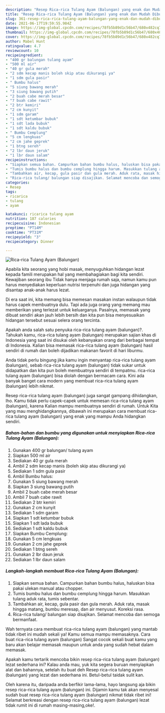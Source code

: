 ```yaml
---
description: "Resep Rica-rica Tulang Ayam (Balungan) yang enak dan Mudah Dibuat"
title: "Resep Rica-rica Tulang Ayam (Balungan) yang enak dan Mudah Dibuat"
slug: 361-resep-rica-rica-tulang-ayam-balungan-yang-enak-dan-mudah-dibuat
date: 2021-06-17T19:59:55.984Z
image: https://img-global.cpcdn.com/recipes/78fb5b89d1c56b47/680x482cq70/rica-rica-tulang-ayam-balungan-foto-resep-utama.jpg
thumbnail: https://img-global.cpcdn.com/recipes/78fb5b89d1c56b47/680x482cq70/rica-rica-tulang-ayam-balungan-foto-resep-utama.jpg
cover: https://img-global.cpcdn.com/recipes/78fb5b89d1c56b47/680x482cq70/rica-rica-tulang-ayam-balungan-foto-resep-utama.jpg
author: Mabel Hunt
ratingvalue: 4.7
reviewcount: 10
recipeingredient:
- "400 gr balungan tulang ayam"
- "500 ml air"
- "40 gr gula merah"
- "2 sdm kecap manis boleh skip atau dikurangi ya"
- "1 sdm gula pasir"
- " Bumbu halus"
- "5 siung bawang merah"
- "3 siung bawang putih"
- "2 buah cabe merah besar"
- "7 buah cabe rawit"
- "2 btr kemiri"
- "2 cm kunyit"
- "1 sdm garam"
- "1 sdt ketumbar bubuk"
- "1 sdt lada bubuk"
- "1 sdt kaldu bubuk"
- " Bumbu Cemplung"
- "5 cm lengkuas"
- "2 cm jahe geprek"
- "1 btng sereh"
- "2 lbr daun jeruk"
- "1 lbr daun salam"
recipeinstructions:
- "Siapkan semua bahan. Campurkan bahan bumbu halus, haluskan bisa pakai ulekan manual atau chopper."
- "Tumis bumbu halus dan bumbu cemplung hingga harum. Masukkan tulang aduk rata, tumis sebentar."
- "Tambahkan air, kecap, gula pasir dan gula merah. Aduk rata, masak hingga matang, bumbu meresap, dan air menyusut. Koreksi rasa."
- "Rica-rica tulang/ balungan siap disajikan. Selamat mencoba dan semoga bermanfaat."
categories:
- Resep
tags:
- ricarica
- tulang
- ayam

katakunci: ricarica tulang ayam 
nutrition: 187 calories
recipecuisine: Indonesian
preptime: "PT14M"
cooktime: "PT31M"
recipeyield: "3"
recipecategory: Dinner

---
```



![Rica-rica Tulang Ayam (Balungan)](https://img-global.cpcdn.com/recipes/78fb5b89d1c56b47/680x482cq70/rica-rica-tulang-ayam-balungan-foto-resep-utama.jpg)

Apabila kita seorang yang hobi masak, menyuguhkan hidangan lezat kepada famili merupakan hal yang membahagiakan bagi kita sendiri. Kewajiban seorang ibu Tidak hanya menjaga rumah saja, namun kamu pun harus menyediakan keperluan nutrisi terpenuhi dan juga hidangan yang disantap anak-anak harus lezat.

Di era  saat ini, kita memang bisa memesan masakan instan walaupun tidak harus capek membuatnya dulu. Tapi ada juga orang yang memang mau memberikan yang terlezat untuk keluarganya. Pasalnya, memasak yang dibuat sendiri akan jauh lebih bersih dan kita pun bisa menyesuaikan hidangan tersebut sesuai selera orang tercinta. 



Apakah anda salah satu penyuka rica-rica tulang ayam (balungan)?. Tahukah kamu, rica-rica tulang ayam (balungan) merupakan sajian khas di Indonesia yang saat ini disukai oleh kebanyakan orang dari berbagai tempat di Indonesia. Kalian bisa memasak rica-rica tulang ayam (balungan) hasil sendiri di rumah dan boleh dijadikan makanan favorit di hari liburmu.

Anda tidak perlu bingung jika kamu ingin menyantap rica-rica tulang ayam (balungan), sebab rica-rica tulang ayam (balungan) tidak sukar untuk didapatkan dan kita pun boleh membuatnya sendiri di tempatmu. rica-rica tulang ayam (balungan) bisa diolah dengan bermacam cara. Kini ada banyak banget cara modern yang membuat rica-rica tulang ayam (balungan) lebih nikmat.

Resep rica-rica tulang ayam (balungan) juga sangat gampang dihidangkan, lho. Kamu tidak perlu capek-capek untuk memesan rica-rica tulang ayam (balungan), karena Kalian mampu membuatnya sendiri di rumah. Untuk Kita yang mau menghidangkannya, dibawah ini merupakan cara membuat rica-rica tulang ayam (balungan) yang enak yang mampu Anda hidangkan sendiri.

<!--inarticleads1-->

##### Bahan-bahan dan bumbu yang digunakan untuk menyiapkan Rica-rica Tulang Ayam (Balungan):

1. Gunakan 400 gr balungan/ tulang ayam
1. Siapkan 500 ml air
1. Sediakan 40 gr gula merah
1. Ambil 2 sdm kecap manis (boleh skip atau dikurangi ya)
1. Sediakan 1 sdm gula pasir
1. Ambil  Bumbu halus:
1. Gunakan 5 siung bawang merah
1. Siapkan 3 siung bawang putih
1. Ambil 2 buah cabe merah besar
1. Ambil 7 buah cabe rawit
1. Sediakan 2 btr kemiri
1. Gunakan 2 cm kunyit
1. Sediakan 1 sdm garam
1. Siapkan 1 sdt ketumbar bubuk
1. Siapkan 1 sdt lada bubuk
1. Sediakan 1 sdt kaldu bubuk
1. Siapkan  Bumbu Cemplung:
1. Gunakan 5 cm lengkuas
1. Gunakan 2 cm jahe geprek
1. Sediakan 1 btng sereh
1. Gunakan 2 lbr daun jeruk
1. Sediakan 1 lbr daun salam




<!--inarticleads2-->

##### Langkah-langkah membuat Rica-rica Tulang Ayam (Balungan):

1. Siapkan semua bahan. Campurkan bahan bumbu halus, haluskan bisa pakai ulekan manual atau chopper.
1. Tumis bumbu halus dan bumbu cemplung hingga harum. Masukkan tulang aduk rata, tumis sebentar.
1. Tambahkan air, kecap, gula pasir dan gula merah. Aduk rata, masak hingga matang, bumbu meresap, dan air menyusut. Koreksi rasa.
1. Rica-rica tulang/ balungan siap disajikan. Selamat mencoba dan semoga bermanfaat.




Wah ternyata cara membuat rica-rica tulang ayam (balungan) yang mantab tidak ribet ini mudah sekali ya! Kamu semua mampu memasaknya. Cara buat rica-rica tulang ayam (balungan) Sangat cocok sekali buat kamu yang baru akan belajar memasak maupun untuk anda yang sudah hebat dalam memasak.

Apakah kamu tertarik mencoba bikin resep rica-rica tulang ayam (balungan) lezat sederhana ini? Kalau anda mau, yuk kita segera buruan menyiapkan alat dan bahannya, setelah itu buat deh Resep rica-rica tulang ayam (balungan) yang lezat dan sederhana ini. Betul-betul taidak sulit kan. 

Oleh karena itu, daripada anda berfikir lama-lama, hayo langsung aja bikin resep rica-rica tulang ayam (balungan) ini. Dijamin kamu tak akan menyesal sudah buat resep rica-rica tulang ayam (balungan) nikmat tidak ribet ini! Selamat berkreasi dengan resep rica-rica tulang ayam (balungan) lezat tidak rumit ini di rumah masing-masing,oke!.

